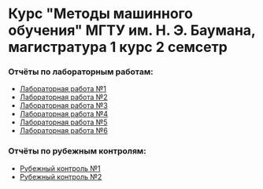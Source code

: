 # Курс "Методы машинного обучения" МГТУ им. Н. Э. Баумана, магистратура 1 курс 2 семсетр

### Отчёты по лабораторным работам:
- [Лабораторная работа №1]()
- [Лабораторная работа №2]()
- [Лабораторная работа №3]()
- [Лабораторная работа №4]()
- [Лабораторная работа №5]()
- [Лабораторная работа №6]()

### Отчёты по рубежным контролям:
- [Рубежный контроль №1](https://github.com/ThCompiler/MMO_2024/blob/main/РК%201/Отчёт.pdf)
- [Рубежный контроль №2](https://github.com/ThCompiler/MMO_2024/blob/main/РК%202/Отчёт.pdf)
